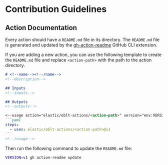 # Contribution Guidelines

## Action Documentation
Every action should have a `README.md` file in its directory.
The `README.md` file is generated and updated by the [gh-action-readme](https://github.com/reakaleek/gh-action-readme)
GitHub CLI extension.

If you are adding a new action, you can use the following template to create the `README.md` file
and replace `<action-path>` with the path to the action directory.

````markdown
# <!--name--><!--/name-->
<!--description-->

## Inputs
<!--inputs-->

## Outputs
<!--outputs-->

<--usage action="elastic/oblt-actions/<action-path>" version="env:VERSION"-->
```yaml
steps:
  - uses: elastic/oblt-actions/<action-path>@v1
```
<!--/usage-->
````

Then run the following command to update the `README.md` file:

```bash
VERSION=v1 gh action-readme update
```
